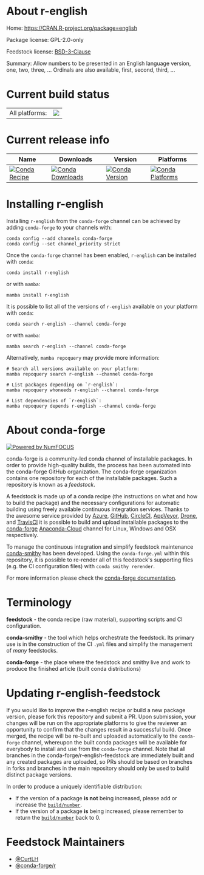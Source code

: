 About r-english
===============

Home: https://CRAN.R-project.org/package=english

Package license: GPL-2.0-only

Feedstock license: [BSD-3-Clause](https://github.com/conda-forge/r-english-feedstock/blob/main/LICENSE.txt)

Summary: Allow numbers to be presented in an English language version, one, two, three, ...  Ordinals are also available, first, second, third, ...

Current build status
====================


<table><tr><td>All platforms:</td>
    <td>
      <a href="https://dev.azure.com/conda-forge/feedstock-builds/_build/latest?definitionId=1110&branchName=main">
        <img src="https://dev.azure.com/conda-forge/feedstock-builds/_apis/build/status/r-english-feedstock?branchName=main">
      </a>
    </td>
  </tr>
</table>

Current release info
====================

| Name | Downloads | Version | Platforms |
| --- | --- | --- | --- |
| [![Conda Recipe](https://img.shields.io/badge/recipe-r--english-green.svg)](https://anaconda.org/conda-forge/r-english) | [![Conda Downloads](https://img.shields.io/conda/dn/conda-forge/r-english.svg)](https://anaconda.org/conda-forge/r-english) | [![Conda Version](https://img.shields.io/conda/vn/conda-forge/r-english.svg)](https://anaconda.org/conda-forge/r-english) | [![Conda Platforms](https://img.shields.io/conda/pn/conda-forge/r-english.svg)](https://anaconda.org/conda-forge/r-english) |

Installing r-english
====================

Installing `r-english` from the `conda-forge` channel can be achieved by adding `conda-forge` to your channels with:

```
conda config --add channels conda-forge
conda config --set channel_priority strict
```

Once the `conda-forge` channel has been enabled, `r-english` can be installed with `conda`:

```
conda install r-english
```

or with `mamba`:

```
mamba install r-english
```

It is possible to list all of the versions of `r-english` available on your platform with `conda`:

```
conda search r-english --channel conda-forge
```

or with `mamba`:

```
mamba search r-english --channel conda-forge
```

Alternatively, `mamba repoquery` may provide more information:

```
# Search all versions available on your platform:
mamba repoquery search r-english --channel conda-forge

# List packages depending on `r-english`:
mamba repoquery whoneeds r-english --channel conda-forge

# List dependencies of `r-english`:
mamba repoquery depends r-english --channel conda-forge
```


About conda-forge
=================

[![Powered by
NumFOCUS](https://img.shields.io/badge/powered%20by-NumFOCUS-orange.svg?style=flat&colorA=E1523D&colorB=007D8A)](https://numfocus.org)

conda-forge is a community-led conda channel of installable packages.
In order to provide high-quality builds, the process has been automated into the
conda-forge GitHub organization. The conda-forge organization contains one repository
for each of the installable packages. Such a repository is known as a *feedstock*.

A feedstock is made up of a conda recipe (the instructions on what and how to build
the package) and the necessary configurations for automatic building using freely
available continuous integration services. Thanks to the awesome service provided by
[Azure](https://azure.microsoft.com/en-us/services/devops/), [GitHub](https://github.com/),
[CircleCI](https://circleci.com/), [AppVeyor](https://www.appveyor.com/),
[Drone](https://cloud.drone.io/welcome), and [TravisCI](https://travis-ci.com/)
it is possible to build and upload installable packages to the
[conda-forge](https://anaconda.org/conda-forge) [Anaconda-Cloud](https://anaconda.org/)
channel for Linux, Windows and OSX respectively.

To manage the continuous integration and simplify feedstock maintenance
[conda-smithy](https://github.com/conda-forge/conda-smithy) has been developed.
Using the ``conda-forge.yml`` within this repository, it is possible to re-render all of
this feedstock's supporting files (e.g. the CI configuration files) with ``conda smithy rerender``.

For more information please check the [conda-forge documentation](https://conda-forge.org/docs/).

Terminology
===========

**feedstock** - the conda recipe (raw material), supporting scripts and CI configuration.

**conda-smithy** - the tool which helps orchestrate the feedstock.
                   Its primary use is in the construction of the CI ``.yml`` files
                   and simplify the management of *many* feedstocks.

**conda-forge** - the place where the feedstock and smithy live and work to
                  produce the finished article (built conda distributions)


Updating r-english-feedstock
============================

If you would like to improve the r-english recipe or build a new
package version, please fork this repository and submit a PR. Upon submission,
your changes will be run on the appropriate platforms to give the reviewer an
opportunity to confirm that the changes result in a successful build. Once
merged, the recipe will be re-built and uploaded automatically to the
`conda-forge` channel, whereupon the built conda packages will be available for
everybody to install and use from the `conda-forge` channel.
Note that all branches in the conda-forge/r-english-feedstock are
immediately built and any created packages are uploaded, so PRs should be based
on branches in forks and branches in the main repository should only be used to
build distinct package versions.

In order to produce a uniquely identifiable distribution:
 * If the version of a package **is not** being increased, please add or increase
   the [``build/number``](https://docs.conda.io/projects/conda-build/en/latest/resources/define-metadata.html#build-number-and-string).
 * If the version of a package **is** being increased, please remember to return
   the [``build/number``](https://docs.conda.io/projects/conda-build/en/latest/resources/define-metadata.html#build-number-and-string)
   back to 0.

Feedstock Maintainers
=====================

* [@CurtLH](https://github.com/CurtLH/)
* [@conda-forge/r](https://github.com/conda-forge/r/)

